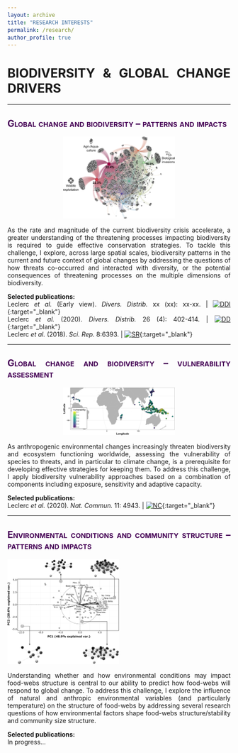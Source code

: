 ```yaml
---
layout: archive
title: "RESEARCH INTERESTS"
permalink: /research/
author_profile: true
---
```

<style> .aligncenter {text-align: center;} </style>
<style> body {text-align: justify} </style> <!-- Justify text. -->

# **BIODIVERSITY & GLOBAL CHANGE DRIVERS**

------

## <span style="font-variant:small-caps;"><span style="color:#440154">**Global change and biodiversity – patterns and impacts**</span></span>

<center>
<img src="/images/gcbiodivpatternsimpacts_band.png"
    alt="centered image"
    width="50%" height="50%" alt="A 100x100 image">
</center>

As the rate and magnitude of the current biodiversity crisis accelerate, a greater understanding of the threatening processes impacting biodiversity is required to guide effective conservation strategies. To tackle this challenge, I explore, across large spatial scales, biodiversity patterns in the current and future context of global changes by addressing the questions of how threats co-occurred and interacted with diversity, or the potential consequences of threatening processes on the multiple dimensions of biodiversity.

**Selected publications:**  
Leclerc *et al.* (Early view). *Divers. Distrib.* xx (xx): xx-xx. $|$
[![DDI](https://img.shields.io/badge/DOI-10.1111/ddi.13441-21908C.svg)](https://onlinelibrary.wiley.com/doi/10.1111/ddi.13441){:target="_blank"}<br>
Leclerc *et al.* (2020). *Divers. Distrib.* 26 (4): 402-414. $|$ [![DD](https://img.shields.io/badge/DOI-10.1111/ddi.13024-21908C.svg)](https://doi.org/10.1111/ddi.13024){:target="_blank"}<br>
Leclerc *et al.* (2018). *Sci. Rep.* 8:6393. $|$ [![SR](https://img.shields.io/badge/DOI-10.1038/s41598--018--24733--0-21908C.svg)](https://doi.org/10.1038/s41598-018-24733-0){:target="_blank"}<br>

------

## <span style="font-variant:small-caps;"><span style="color:#440154">**Global change and biodiversity – vulnerability assessment**</span></span>
<p class="aligncenter">
<img src="/images/gcbiodivvulnerability_band.png"
    alt="centered image"
    width="50%" height="50%" alt="A 100x100 image">
</p>

As anthropogenic environmental changes increasingly threaten biodiversity and ecosystem functioning worldwide, assessing the vulnerability of species to threats, and in particular to climate change, is a prerequisite for developing effective strategies for keeping them. To address this challenge, I apply biodiversity vulnerability approaches based on a combination of components including exposure, sensitivity and adaptive capacity.

**Selected publications:**  
Leclerc *et al.* (2020). *Nat. Commun.* 11: 4943. $|$ [![NC](https://img.shields.io/badge/DOI-10.1038/s41467--020--18740--x-21908C.svg)](https://doi.org/10.1038/s41467-020-18740-x){:target="_blank"}<br>

------

## <span style="font-variant:small-caps;"><span style="color:#440154">**Environmental conditions and community structure – patterns and impacts**</span></span>

<img src="/images/envcondcommstruct_band.png"
    class="center"
    width="50%" height="50%" alt="A 100x100 image">
    
Understanding whether and how environmental conditions may impact food-webs structure is central to our ability to predict how food-webs will respond to global change. To address this challenge, I explore the influence of natural and anthropic environmental variables (and particularly temperature) on the structure of food-webs by addressing several research questions of how environmental factors shape food-webs structure/stability and community size structure.

**Selected publications:**  
In progress...

